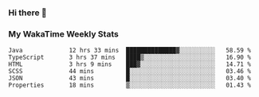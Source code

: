 ### Hi there 👋

<!--
**royschrauwen/royschrauwen** is a ✨ _special_ ✨ repository because its `README.md` (this file) appears on your GitHub profile.

Here are some ideas to get you started:

- 🔭 I’m currently working on ...
- 🌱 I’m currently learning ...
- 👯 I’m looking to collaborate on ...
- 🤔 I’m looking for help with ...
- 💬 Ask me about ...
- 📫 How to reach me: ...
- 😄 Pronouns: ...
- ⚡ Fun fact: ...
-->


### My WakaTime Weekly Stats
<!--START_SECTION:waka-->

```text
Java             12 hrs 33 mins  ██████████████▓░░░░░░░░░░   58.59 %
TypeScript       3 hrs 37 mins   ████▒░░░░░░░░░░░░░░░░░░░░   16.90 %
HTML             3 hrs 9 mins    ███▓░░░░░░░░░░░░░░░░░░░░░   14.71 %
SCSS             44 mins         █░░░░░░░░░░░░░░░░░░░░░░░░   03.46 %
JSON             43 mins         █░░░░░░░░░░░░░░░░░░░░░░░░   03.40 %
Properties       18 mins         ▒░░░░░░░░░░░░░░░░░░░░░░░░   01.43 %
```

<!--END_SECTION:waka-->
